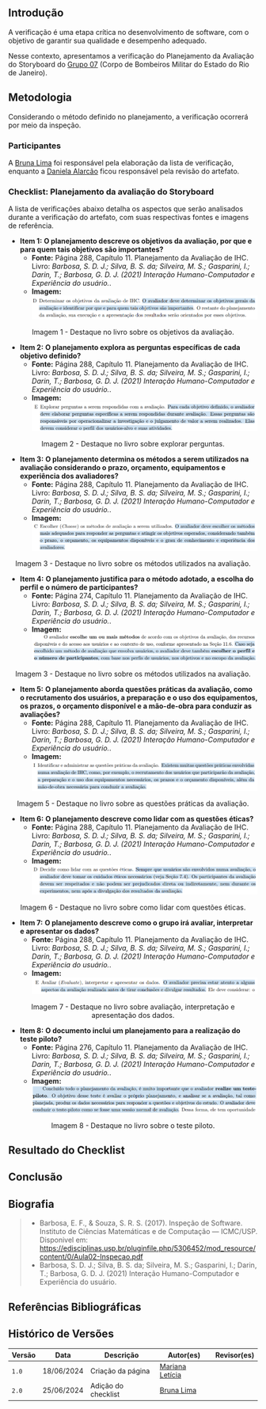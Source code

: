 ## Introdução
A verificação é uma etapa crítica no desenvolvimento de software, com o objetivo de garantir sua qualidade e desempenho adequado.

Nesse contexto, apresentamos a verificação do Planejamento da Avaliação do Storyboard do [Grupo 07](https://interacao-humano-computador.github.io/2024.1-CBMERJ) (Corpo de Bombeiros Militar do Estado do Rio de Janeiro).</p>

## Metodologia
Considerando o método definido no planejamento, a verificação ocorrerá por meio da inspeção. 

### Participantes
A [Bruna Lima](https://github.com/libruna) foi responsável pela elaboração da lista de verificação, enquanto a [Daniela Alarcão](https://github.com/danialarcao) ficou responsável pela revisão do artefato.

### Checklist: Planejamento da avaliação do Storyboard
A lista de verificações abaixo detalha os aspectos que serão analisados durante a verificação do artefato, com suas respectivas fontes e imagens de referência.

- **Item 1:** **O planejamento descreve os objetivos da avaliação, por que e para quem tais objetivos são importantes?** 
    - **Fonte:** Página 288, Capítulo 11. Planejamento da Avaliação de IHC. Livro: *Barbosa, S. D. J.; Silva, B. S. da; Silveira, M. S.; Gasparini, I.; Darin, T.; Barbosa, G. D. J. (2021) Interação Humano-Computador e Experiência do usuário.*. 
    - **Imagem:** ![](img/planejamento_item_1.png)
<p align="center">Imagem 1 - Destaque no livro sobre os objetivos da avaliação. </p>

- **Item 2:** **O planejamento explora as perguntas específicas de cada objetivo definido?** 
    - **Fonte:** Página 288, Capítulo 11. Planejamento da Avaliação de IHC. Livro: *Barbosa, S. D. J.; Silva, B. S. da; Silveira, M. S.; Gasparini, I.; Darin, T.; Barbosa, G. D. J. (2021) Interação Humano-Computador e Experiência do usuário.*. 
    - **Imagem:** ![](img/planejamento_item_2.png)
<p align="center">Imagem 2 - Destaque no livro sobre explorar perguntas. </p>

- **Item 3:** **O planejamento determina os métodos a serem utilizados na avaliação considerando o prazo, orçamento, equipamentos e experiência dos avaliadores?**
    - **Fonte:** Página 288, Capítulo 11. Planejamento da Avaliação de IHC. Livro: *Barbosa, S. D. J.; Silva, B. S. da; Silveira, M. S.; Gasparini, I.; Darin, T.; Barbosa, G. D. J. (2021) Interação Humano-Computador e Experiência do usuário.*. 
    - **Imagem:** ![](img/planejamento_item_3.png)
<p align="center">Imagem 3 - Destaque no livro sobre os métodos utilizados na avaliação. </p>

- **Item 4:** **O planejamento justifica para o método adotado, a escolha do perfil e o número de participantes?**
    - **Fonte:** Página 274, Capítulo 11. Planejamento da Avaliação de IHC. Livro: *Barbosa, S. D. J.; Silva, B. S. da; Silveira, M. S.; Gasparini, I.; Darin, T.; Barbosa, G. D. J. (2021) Interação Humano-Computador e Experiência do usuário.*. 
    - **Imagem:** ![](img/planejamento_item_4.png)
<p align="center">Imagem 3 - Destaque no livro sobre os métodos utilizados na avaliação. </p>

- **Item 5:** **O planejamento aborda questões práticas da avaliação, como o recrutamento dos usuários, a preparação e o uso dos equipamentos, os prazos, o orçamento disponível e a mão-de-obra para conduzir as avaliações?**
    - **Fonte:** Página 288, Capítulo 11. Planejamento da Avaliação de IHC. Livro: *Barbosa, S. D. J.; Silva, B. S. da; Silveira, M. S.; Gasparini, I.; Darin, T.; Barbosa, G. D. J. (2021) Interação Humano-Computador e Experiência do usuário.*. 
    - **Imagem:** ![](img/planejamento_item_5.png)
<p align="center">Imagem 5 - Destaque no livro sobre as questões práticas da avaliação. </p>

- **Item 6:** **O planejamento descreve como lidar com as questões éticas?** 
    - **Fonte:** Página 288, Capítulo 11. Planejamento da Avaliação de IHC. Livro: *Barbosa, S. D. J.; Silva, B. S. da; Silveira, M. S.; Gasparini, I.; Darin, T.; Barbosa, G. D. J. (2021) Interação Humano-Computador e Experiência do usuário.*. 
    - **Imagem:** ![](img/planejamento_item_6.png)
<p align="center">Imagem 6 - Destaque no livro sobre como lidar com questões éticas. </p>

- **Item 7:** **O planejamento descreve como o grupo irá avaliar, interpretar e apresentar os dados?** 
    - **Fonte:** Página 288, Capítulo 11. Planejamento da Avaliação de IHC. Livro: *Barbosa, S. D. J.; Silva, B. S. da; Silveira, M. S.; Gasparini, I.; Darin, T.; Barbosa, G. D. J. (2021) Interação Humano-Computador e Experiência do usuário.*. 
    - **Imagem:** ![](img/planejamento_item_7.png)
<p align="center">Imagem 7 - Destaque no livro sobre avaliação, interpretação e apresentação dos dados. </p>

- **Item 8:** **O documento inclui um planejamento para a realização do teste piloto?**
    - **Fonte:** Página 276, Capítulo 11. Planejamento da Avaliação de IHC. Livro: *Barbosa, S. D. J.; Silva, B. S. da; Silveira, M. S.; Gasparini, I.; Darin, T.; Barbosa, G. D. J. (2021) Interação Humano-Computador e Experiência do usuário.*. 
    - **Imagem:** ![](img/planejamento_item_8.png)
<p align="center">Imagem 8 - Destaque no livro sobre o teste piloto. </p>

## Resultado do Checklist
 <!-- template de VERIFICAÇÃO -->

<!-- 
| Item | Descrição      | Versão do Artefato | Avaliação      | Descrição do problema | Sugestão de Ação Corretiva | Observações |
| ---- | -------------- | ------------------ | -------------- | --------------------- | -------------------------- | ----------- |
|  1   | (COLOCAR DECRIÇÃO DO ITEM 1 AQUI) | (COLOCAR SE ESTÁ CONFORME OU NÃO CONFORME) |  | |
|  2   | (COLOCAR DECRIÇÃO DO ITEM 2 AQUI) | (COLOCAR VERSÃO AQUI) | (COLOCAR SE ESTÁ CONFORME OU NÃO CONFORME)|  |   |  |
|  3   | (COLOCAR DECRIÇÃO DO ITEM 3 AQUI) | (COLOCAR VERSÃO AQUI)| (COLOCAR SE ESTÁ CONFORME OU NÃO CONFORME) | |  | 
|  4   | (COLOCAR DECRIÇÃO DO ITEM 4 AQUI) | (COLOCAR VERSÃO AQUI) | (COLOCAR SE ESTÁ CONFORME OU NÃO CONFORME)  | | | |
|  5   | (COLOCAR DECRIÇÃO DO ITEM 5 AQUI) | (COLOCAR VERSÃO AQUI)| (COLOCAR SE ESTÁ CONFORME OU NÃO CONFORME)  | | |  |
<p style="text-align: center">Tabela (COLQUE O NUMERO DA TABELA AQUI): (COLOQUE O TÍTULO DA TABELA AQUI)</p>
<p style="text-align: center">Fonte: (COLOQUE SEU NOME AQUI), 2024</p>

<iframe width="560" height="315" 
src="(COLOQUE O LINK EMBED AQUI)" 
title="YouTube video player" frameborder="0" allow="accelerometer; autoplay; clipboard-write; encrypted-media; gyroscope; picture-in-picture; web-share" referrerpolicy="strict-origin-when-cross-origin" allowfullscreen></iframe>

<p style="text-align: center">Vídeo (COLOQUE O NUMERO DO VÍDEO AQUI): (COLOQUE O TÍTULO DO VÍDEO AQUI).</p>
<p style="text-align: center">Fonte: (COLOQUE SEU NOME AQUI), 2024</p> -->

## Conclusão

## Biografia
>- Barbosa, E. F., & Souza, S. R. S. (2017). Inspeção de Software. Instituto de Ciências Matemáticas e de Computação — ICMC/USP. Disponivel em: https://edisciplinas.usp.br/pluginfile.php/5306452/mod_resource/content/0/Aula02-Inspecao.pdf
> - Barbosa, S. D. J.; Silva, B. S. da; Silveira, M. S.; Gasparini, I.; Darin, T.; Barbosa, G. D. J. (2021) Interação Humano-Computador e Experiência do usuário.

## Referências Bibliográficas


## Histórico de Versões

| Versão |    Data    | Descrição                                 | Autor(es)                                       | Revisor(es)                                    |
| ------ | :--------: | ----------------------------------------- | ----------------------------------------------- | ---------------------------------------------- |
| `1.0`   | 18/06/2024 | Criação da página                         | [Mariana Letícia](https://github.com/Marianannn) |   |
| `2.0`   | 25/06/2024 | Adição do checklist | [Bruna Lima](https://github.com/libruna) |   |